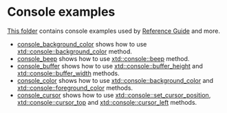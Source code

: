 # Console examples

[This folder](.) contains console examples used by [Reference Guide](https://codedocs.xyz/gammasoft71/xtd/) and more.

* [console_background_color](console_background_color/README.md) shows how to use [xtd::console::background_color](../../../src/xtd.core/include/xtd/basic_console.h) method.
* [console_beep](console_beep/README.md) shows how to use [xtd::console::beep](../../../src/xtd.core/include/xtd/basic_console.h) method.
* [console_buffer](console_buffer/README.md) shows how to use [xtd::console::buffer_height](../../../src/xtd.core/include/xtd/basic_console.h) and [xtd::console::buffer_width](../../../src/xtd.core/include/xtd/basic_console.h) methods.
* [console_color](console_color/README.md) shows how to use [xtd::console::background_color](../../../src/xtd.core/include/xtd/basic_console.h) and [xtd::console::foreground_color](../../../src/xtd.core/include/xtd/basic_console.h) methods.
* [console_cursor](console_cursor/README.md) shows how to use [xtd::console::set_cursor_position](../../../../src/xtd.core/include/xtd/basic_console.h), [xtd::console::cursor_top](../../../../src/xtd.core/include/xtd/basic_console.h) and [xtd::console::cursor_left](../../../../src/xtd.core/include/xtd/basic_console.h) methods.
